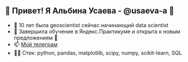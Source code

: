 ## 👋 Привет! Я Альбина Усаева - @usaeva-a 🙋

- 🔨 10 лет была geoscientist сейчас начинающий data scientist
- 🌱 Завершила обучение в Яндекс.Практикуме и открыта к новым предложениям 💞️ 
- 📫 [Мой телеграм](https://t.me/AlbinaUsaeva)
- 👩‍💻 Стек: python, pandas, matplotlib, scipy, numpy, scikit-learn, SQL

<!---
usaeva-a/usaeva-a is a ✨ special ✨ repository because its `README.md` (this file) appears on your GitHub profile.
You can click the Preview link to take a look at your changes.
--->
